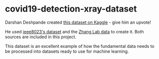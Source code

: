 # covid19-detection-xray-dataset

Darshan Deshpande created [this dataset on Kaggle](https://www.kaggle.com/darshan1504/covid19-detection-xray-dataset) - give him an upvote!

He used [ieee8023's dataset](https://github.com/ieee8023/covid-chestxray-dataset) and the [Zhang Lab data](https://github.com/coyotespike/zhanglab-chest-xrays) to create it. Both sources are included in this project.

This dataset is an excellent example of how the fundamental data needs to be processed into datasets ready to use for machine learning.
